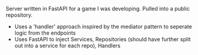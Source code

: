 Server written in FastAPI for a game I was developing. Pulled into a public repository.

- Uses a 'handler' approach inspired by the mediator pattern to seperate logic from the endpoints
- Uses FastAPI to inject Services, Repositories (should have further split out into a service for each repo), Handlers